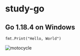 # study-go

## Go 1.18.4 on Windows
```
fmt.Print("Hello, World")
```

![motocycle](https://go.dev/images/gophers/motorcycle.svg)